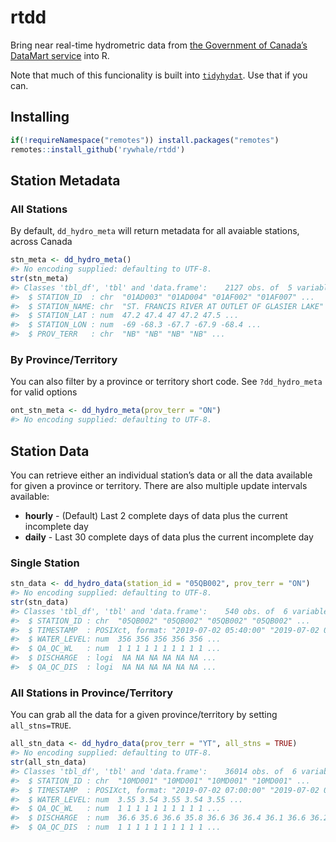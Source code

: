 
# rtdd

Bring near real-time hydrometric data from [the Government of Canada’s
DataMart service](https://dd.weather.gc.ca/hydrometric/) into R.

Note that much of this funcionality is built into
[`tidyhydat`](https://github.com/ropensci/tidyhydat). Use that if you
can.

## Installing

``` r
if(!requireNamespace("remotes")) install.packages("remotes")
remotes::install_github('rywhale/rtdd')
```

## Station Metadata

### All Stations

By default, `dd_hydro_meta` will return metadata for all avaiable
stations, across Canada

``` r
stn_meta <- dd_hydro_meta()
#> No encoding supplied: defaulting to UTF-8.
str(stn_meta)
#> Classes 'tbl_df', 'tbl' and 'data.frame':    2127 obs. of  5 variables:
#>  $ STATION_ID  : chr  "01AD003" "01AD004" "01AF002" "01AF007" ...
#>  $ STATION_NAME: chr  "ST. FRANCIS RIVER AT OUTLET OF GLASIER LAKE" "SAINT JOHN RIVER AT EDMUNDSTON" "SAINT JOHN RIVER AT GRAND FALLS" "GRANDE RIVIERE AT VIOLETTE BRIDGE" ...
#>  $ STATION_LAT : num  47.2 47.4 47 47.2 47.5 ...
#>  $ STATION_LON : num  -69 -68.3 -67.7 -67.9 -68.4 ...
#>  $ PROV_TERR   : chr  "NB" "NB" "NB" "NB" ...
```

### By Province/Territory

You can also filter by a province or territory short code. See
`?dd_hydro_meta` for valid options

``` r
ont_stn_meta <- dd_hydro_meta(prov_terr = "ON")
#> No encoding supplied: defaulting to UTF-8.
```

## Station Data

You can retrieve either an individual station’s data or all the data
available for given a province or territory. There are also multiple
update intervals available:

  - **hourly** - (Default) Last 2 complete days of data plus the current
    incomplete day
  - **daily** - Last 30 complete days of data plus the current
    incomplete day

### Single Station

``` r
stn_data <- dd_hydro_data(station_id = "05QB002", prov_terr = "ON")
#> No encoding supplied: defaulting to UTF-8.
str(stn_data)
#> Classes 'tbl_df', 'tbl' and 'data.frame':    540 obs. of  6 variables:
#>  $ STATION_ID : chr  "05QB002" "05QB002" "05QB002" "05QB002" ...
#>  $ TIMESTAMP  : POSIXct, format: "2019-07-02 05:40:00" "2019-07-02 05:45:00" ...
#>  $ WATER_LEVEL: num  356 356 356 356 356 ...
#>  $ QA_QC_WL   : num  1 1 1 1 1 1 1 1 1 1 ...
#>  $ DISCHARGE  : logi  NA NA NA NA NA NA ...
#>  $ QA_QC_DIS  : logi  NA NA NA NA NA NA ...
```

### All Stations in Province/Territory

You can grab all the data for a given province/territory by setting
`all_stns=TRUE`.

``` r
all_stn_data <- dd_hydro_data(prov_terr = "YT", all_stns = TRUE)
#> No encoding supplied: defaulting to UTF-8.
str(all_stn_data)
#> Classes 'tbl_df', 'tbl' and 'data.frame':    36014 obs. of  6 variables:
#>  $ STATION_ID : chr  "10MD001" "10MD001" "10MD001" "10MD001" ...
#>  $ TIMESTAMP  : POSIXct, format: "2019-07-02 07:00:00" "2019-07-02 07:05:00" ...
#>  $ WATER_LEVEL: num  3.55 3.54 3.55 3.54 3.55 ...
#>  $ QA_QC_WL   : num  1 1 1 1 1 1 1 1 1 1 ...
#>  $ DISCHARGE  : num  36.6 35.6 36.6 35.8 36.6 36 36.4 36.1 36.6 36.2 ...
#>  $ QA_QC_DIS  : num  1 1 1 1 1 1 1 1 1 1 ...
```
